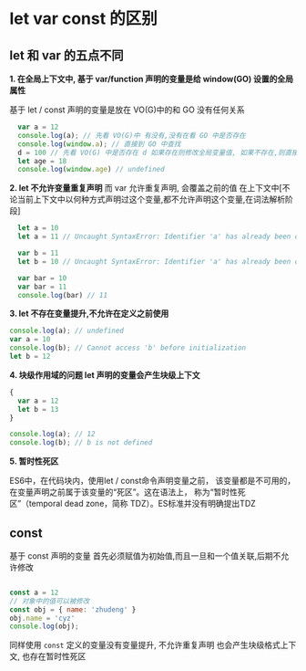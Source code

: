 # let var const 的区别

## let 和 var 的五点不同
**1. 在全局上下文中, 基于 var/function 声明的变量是给 window(GO) 设置的全局属性**

基于 let / const 声明的变量是放在 VO(G)中的和 GO 没有任何关系

```js
  var a = 12
  console.log(a); // 先看 VO(G)中 有没有,没有在看 GO 中是否存在
  console.log(window.a); // 直接到 GO 中查找
  d = 100 // 先看 VO(G) 中是否存在 d 如果存在则修改全局变量值, 如果不存在,则直接给 GO 设置 d 的属性
  let age = 18
  console.log(window.age) // undefined
```

**2. let 不允许变量重复声明**
而 var 允许重复声明, 会覆盖之前的值
在上下文中[不论当前上下文中以何种方式声明过这个变量,都不允许声明这个变量,在词法解析阶段]

```js
  let a = 10
  let a = 11 // Uncaught SyntaxError: Identifier 'a' has already been declared

  var b = 11
  let b = 10 // Uncaught SyntaxError: Identifier 'a' has already been declared

  var bar = 10
  var bar = 11
  console.log(bar) // 11
```

**3. let 不存在变量提升,不允许在定义之前使用**

```js
console.log(a); // undefined
var a = 10
console.log(b); // Cannot access 'b' before initialization
let b = 12
```

**4. 块级作用域的问题 let 声明的变量会产生块级上下文**
```js
{
  var a = 12
  let b = 13
}

console.log(a); // 12
console.log(b); // b is not defined
```

**5. 暂时性死区**

ES6中，在代码块内，使用let / const命令声明变量之前，
该变量都是不可用的，在变量声明之前属于该变量的“死区”。这在语法上，
 称为“暂时性死区”（temporal dead zone，简称 TDZ）。ES标准并没有明确提出TDZ

## const

基于 const 声明的变量 首先必须赋值为初始值,而且一旦和一个值关联,后期不允许修改

```js

const a = 12
// 对象中的值可以被修改
const obj = { name: 'zhudeng' }
obj.name = 'cyz'
console.log(obj);
```

同样使用 `const` 定义的变量没有变量提升, 不允许重复声明 也会产生块级格式上下文, 也存在暂时性死区